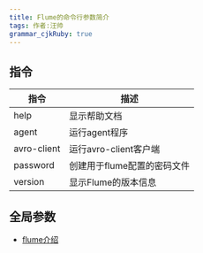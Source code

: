 ```yaml
---
title: Flume的命令行参数简介
tags: 作者:汪帅
grammar_cjkRuby: true
---
```


## 指令

| 指令        | 描述                        |
| ----------- | --------------------------- |
| help        | 显示帮助文档                |
| agent       | 运行agent程序               |
| avro-client | 运行avro-client客户端       |
| password    | 创建用于flume配置的密码文件 |
| version     |显示Flume的版本信息|

## 全局参数

 - [flume介绍](http://www.51niux.com/?id=196)


